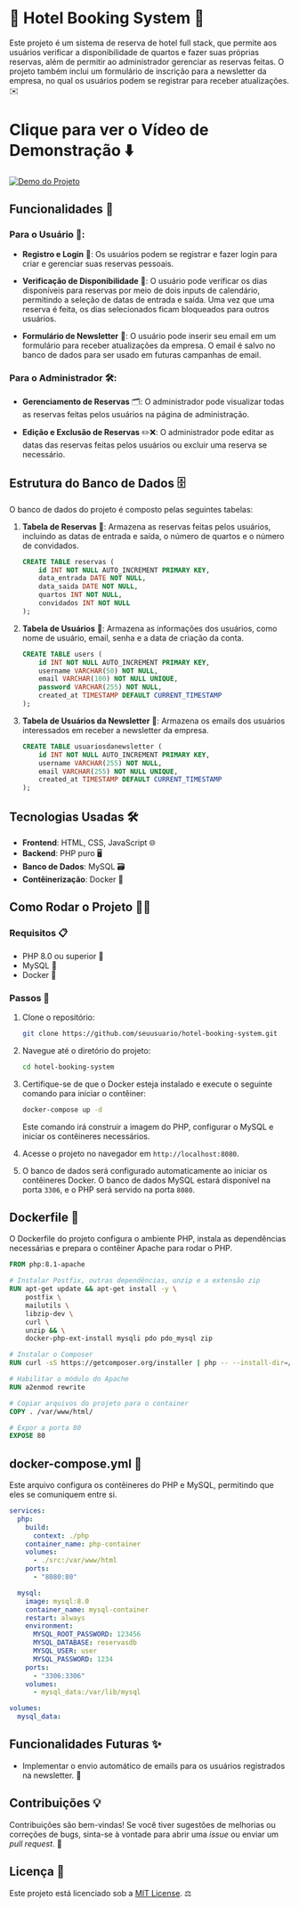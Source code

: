 # 🏨 **Hotel Booking System** 🏨

Este projeto é um sistema de reserva de hotel full stack, que permite aos usuários verificar a disponibilidade de quartos e fazer suas próprias reservas, além de permitir ao administrador gerenciar as reservas feitas. O projeto também inclui um formulário de inscrição para a newsletter da empresa, no qual os usuários podem se registrar para receber atualizações. ✉️

# Clique para ver o Vídeo de Demonstração ⬇️
[![Demo do Projeto](https://img.youtube.com/vi/z5PR2tNd2EE/maxresdefault.jpg)](https://youtu.be/z5PR2tNd2EE)

## Funcionalidades 🚀

### Para o Usuário 👤:
- **Registro e Login** 🔑: Os usuários podem se registrar e fazer login para criar e gerenciar suas reservas pessoais.

- **Verificação de Disponibilidade** 📅: O usuário pode verificar os dias disponíveis para reservas por meio de dois inputs de calendário, permitindo a seleção de datas de entrada e saída. Uma vez que uma reserva é feita, os dias selecionados ficam bloqueados para outros usuários.

- **Formulário de Newsletter** 📰: O usuário pode inserir seu email em um formulário para receber atualizações da empresa. O email é salvo no banco de dados para ser usado em futuras campanhas de email.

### Para o Administrador 🛠️:
- **Gerenciamento de Reservas** 🗂️: O administrador pode visualizar todas as reservas feitas pelos usuários na página de administração.

- **Edição e Exclusão de Reservas** ✏️❌: O administrador pode editar as datas das reservas feitas pelos usuários ou excluir uma reserva se necessário.

## Estrutura do Banco de Dados 🗄️

O banco de dados do projeto é composto pelas seguintes tabelas:

1. **Tabela de Reservas** 📆: Armazena as reservas feitas pelos usuários, incluindo as datas de entrada e saída, o número de quartos e o número de convidados.

    ```sql
    CREATE TABLE reservas (
        id INT NOT NULL AUTO_INCREMENT PRIMARY KEY, 
        data_entrada DATE NOT NULL, 
        data_saida DATE NOT NULL, 
        quartos INT NOT NULL, 
        convidados INT NOT NULL
    );
    ```

2. **Tabela de Usuários** 👥: Armazena as informações dos usuários, como nome de usuário, email, senha e a data de criação da conta.

    ```sql
    CREATE TABLE users (
        id INT NOT NULL AUTO_INCREMENT PRIMARY KEY,
        username VARCHAR(50) NOT NULL,
        email VARCHAR(100) NOT NULL UNIQUE,
        password VARCHAR(255) NOT NULL,
        created_at TIMESTAMP DEFAULT CURRENT_TIMESTAMP
    );
    ```

3. **Tabela de Usuários da Newsletter** 📧: Armazena os emails dos usuários interessados em receber a newsletter da empresa.

    ```sql
    CREATE TABLE usuariosdanewsletter (
        id INT NOT NULL AUTO_INCREMENT PRIMARY KEY,
        username VARCHAR(255) NOT NULL,
        email VARCHAR(255) NOT NULL UNIQUE,
        created_at TIMESTAMP DEFAULT CURRENT_TIMESTAMP
    );
    ```

## Tecnologias Usadas 🛠️

- **Frontend**: HTML, CSS, JavaScript 🌐
- **Backend**: PHP puro 🖥️
- **Banco de Dados**: MySQL 🗃️
- **Contêinerização**: Docker 🐳

## Como Rodar o Projeto 🏃‍♂️

### Requisitos 📋
- PHP 8.0 ou superior 🔧
- MySQL 🐬
- Docker 🐳

### Passos 🔄

1. Clone o repositório:

    ```bash
    git clone https://github.com/seuusuario/hotel-booking-system.git
    ```

2. Navegue até o diretório do projeto:

    ```bash
    cd hotel-booking-system
    ```

3. Certifique-se de que o Docker esteja instalado e execute o seguinte comando para iniciar o contêiner:

    ```bash
    docker-compose up -d
    ```

    Este comando irá construir a imagem do PHP, configurar o MySQL e iniciar os contêineres necessários.

4. Acesse o projeto no navegador em `http://localhost:8080`.

5. O banco de dados será configurado automaticamente ao iniciar os contêineres Docker. O banco de dados MySQL estará disponível na porta `3306`, e o PHP será servido na porta `8080`.

## Dockerfile 🐳

O Dockerfile do projeto configura o ambiente PHP, instala as dependências necessárias e prepara o contêiner Apache para rodar o PHP.

```dockerfile
FROM php:8.1-apache

# Instalar Postfix, outras dependências, unzip e a extensão zip
RUN apt-get update && apt-get install -y \
    postfix \
    mailutils \
    libzip-dev \
    curl \
    unzip && \
    docker-php-ext-install mysqli pdo pdo_mysql zip

# Instalar o Composer
RUN curl -sS https://getcomposer.org/installer | php -- --install-dir=/usr/local/bin --filename=composer

# Habilitar o módulo do Apache
RUN a2enmod rewrite

# Copiar arquivos do projeto para o container
COPY . /var/www/html/

# Expor a porta 80
EXPOSE 80
```

## docker-compose.yml 🔧

Este arquivo configura os contêineres do PHP e MySQL, permitindo que eles se comuniquem entre si.

```yaml
services:
  php:
    build:
      context: ./php
    container_name: php-container
    volumes:
      - ./src:/var/www/html
    ports:
      - "8080:80"

  mysql:
    image: mysql:8.0
    container_name: mysql-container
    restart: always
    environment:
      MYSQL_ROOT_PASSWORD: 123456
      MYSQL_DATABASE: reservasdb
      MYSQL_USER: user
      MYSQL_PASSWORD: 1234
    ports:
      - "3306:3306"
    volumes:
      - mysql_data:/var/lib/mysql

volumes:
  mysql_data:
```

## Funcionalidades Futuras ✨

- Implementar o envio automático de emails para os usuários registrados na newsletter. 📧

## Contribuições 💡

Contribuições são bem-vindas! Se você tiver sugestões de melhorias ou correções de bugs, sinta-se à vontade para abrir uma *issue* ou enviar um *pull request*. 🤝

## Licença 📜

Este projeto está licenciado sob a [MIT License](LICENSE). ⚖️
